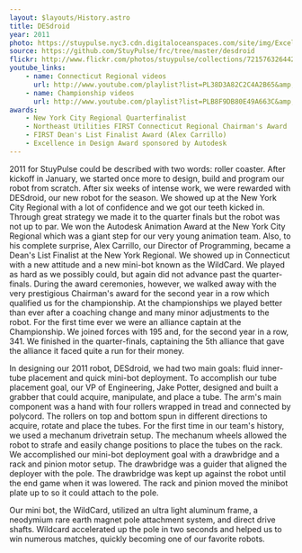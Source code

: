 ```yaml
---
layout: $layouts/History.astro
title: DESdroid
year: 2011
photo: https://stuypulse.nyc3.cdn.digitaloceanspaces.com/site/img/Excelsior.JPG
source: https://github.com/StuyPulse/frc/tree/master/desdroid
flickr: http://www.flickr.com/photos/stuypulse/collections/72157632644241015/
youtube_links:
    - name: Connecticut Regional videos
      url: http://www.youtube.com/playlist?list=PL38D3A82C2C4A2B65&amp;feature=plcp
    - name: Championship videos
      url: http://www.youtube.com/playlist?list=PLB8F9DB80E49A663C&amp;feature=plcp
awards:
    - New York City Regional Quarterfinalist
    - Northeast Utilities FIRST Connecticut Regional Chairman's Award
    - FIRST Dean's List Finalist Award (Alex Carrillo)
    - Excellence in Design Award sponsored by Autodesk
---
```

2011 for StuyPulse could be described with two words: roller coaster. After kickoff in January, we started once more to design, build and program our robot from scratch. After six weeks of intense work, we were rewarded with DESdroid, our new robot for the season. We showed up at the New York City Regional with a lot of confidence and we got our teeth kicked in. Through great strategy we made it to the quarter finals but the robot was not up to par. We won the Autodesk Animation Award at the New York City Regional which was a giant step for our very young animation team. Also, to his complete surprise, Alex Carrillo, our Director of Programming, became a Dean's List Finalist at the New York Regional. We showed up in Connecticut with a new attitude and a new mini-bot known as the WildCard. We played as hard as we possibly could, but again did not advance past the quarter-finals. During the award ceremonies, however, we walked away with the very prestigious Chairman's award for the second year in a row which qualified us for the championship. At the championships we played better than ever after a coaching change and many minor adjustments to the robot. For the first time ever we were an alliance captain at the Championship. We joined forces with 195 and, for the second year in a row, 341. We finished in the quarter-finals, captaining the 5th alliance that gave the alliance it faced quite a run for their money.

In designing our 2011 robot, DESdroid, we had two main goals: fluid inner-tube placement and quick mini-bot deployment. To accomplish our tube placement goal, our VP of Engineering, Jake Potter, designed and built a grabber that could acquire, manipulate, and place a tube. The arm's main component was a hand with four rollers wrapped in tread and connected by polycord. The rollers on top and bottom spun in different directions to acquire, rotate and place the tubes. For the first time in our team's history, we used a mechanum drivetrain setup. The mechanum wheels allowed the robot to strafe and easily change positions to place the tubes on the rack. We accomplished our mini-bot deployment goal with a drawbridge and a rack and pinion motor setup. The drawbridge was a guider that aligned the deployer with the pole. The drawbridge was kept up against the robot until the end game when it was lowered. The rack and pinion moved the minibot plate up to so it could attach to the pole.

Our mini bot, the WildCard, utilized an ultra light aluminum frame, a neodymium rare earth magnet pole attachment system, and direct drive shafts. Wildcard accelerated up the pole in two seconds and helped us to win numerous matches, quickly becoming one of our favorite robots.

